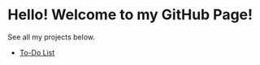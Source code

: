 # Hello! Welcome to my GitHub Page!

See all my projects below.

- [To-Do List](https://dhaffaardhana2002.github.io/todo-list/)